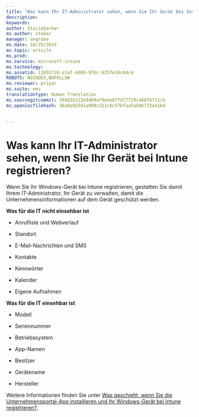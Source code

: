 ```yaml
---
title: "Was kann Ihr IT-Administrator sehen, wenn Sie Ihr Gerät bei Intune registrieren? | Microsoft Intune"
description: 
keywords: 
author: Staciebarker
ms.author: stabar
manager: angrobe
ms.date: 10/25/2016
ms.topic: article
ms.prod: 
ms.service: microsoft-intune
ms.technology: 
ms.assetid: 12655728-a1af-4d89-97bc-925fe36c0dc4
ROBOTS: NOINDEX,NOFOLLOW
ms.reviewer: priyar
ms.suite: ems
translationtype: Human Translation
ms.sourcegitcommit: f69d2b222e9409a79dae07fd77f29c46876f11cb
ms.openlocfilehash: 38a8a92581a990c321c6c57bfaa5a506733eb1b4


---
```



# Was kann Ihr IT-Administrator sehen, wenn Sie Ihr Gerät bei Intune registrieren?

Wenn Sie Ihr Windows-Gerät bei Intune registrieren, gestatten Sie damit Ihrem IT-Administrator, Ihr Gerät zu verwalten, damit die Unternehmensinformationen auf dem Gerät geschützt werden.

**Was für die IT nicht einsehbar ist**

-   Anrufliste und Webverlauf

-   Standort

-   E-Mail-Nachrichten und SMS

-   Kontakte

-   Kennwörter

-   Kalender

-   Eigene Aufnahmen

**Was für die IT einsehbar ist**

-   Modell

-   Seriennummer

-   Betriebssystem

-   App-Namen

-   Besitzer

-   Gerätename

-   Hersteller

Weitere Informationen finden Sie unter [Was geschieht, wenn Sie die Unternehmensportal-App installieren und Ihr Windows-Gerät bei Intune registrieren?](what-happens-if-you-install-the-company-portal-app-and-enroll-your-device-in-intune-windows).



<!--HONumber=Oct16_HO2-->


